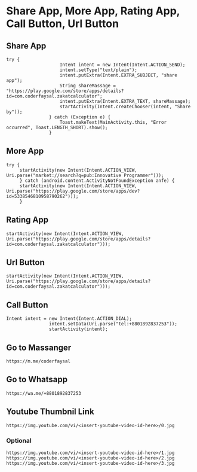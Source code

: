 # Share App, More App, Rating App, Call Button, Url Button

## Share App

```
try {
                    Intent intent = new Intent(Intent.ACTION_SEND);
                    intent.setType("text/plain");
                    intent.putExtra(Intent.EXTRA_SUBJECT, "share app");
                    String shareMassage = "https://play.google.com/store/apps/details?id=com.coderfaysal.zakatcalculator";
                    intent.putExtra(Intent.EXTRA_TEXT, shareMassage);
                    startActivity(Intent.createChooser(intent, "Share by"));
                } catch (Exception e) {
                    Toast.makeText(MainActivity.this, "Error occurred", Toast.LENGTH_SHORT).show();
                }
```

## More App

```
try {
     startActivity(new Intent(Intent.ACTION_VIEW, Uri.parse("market://search?q=pub:Innovative Programmer")));
     } catch (android.content.ActivityNotFoundException anfe) {
     startActivity(new Intent(Intent.ACTION_VIEW, Uri.parse("https://play.google.com/store/apps/dev?id=5338546810958790262")));
     }
```

## Rating App

```
startActivity(new Intent(Intent.ACTION_VIEW, Uri.parse("https://play.google.com/store/apps/details?id=com.coderfaysal.zakatcalculator")));
```


## Url Button

```
startActivity(new Intent(Intent.ACTION_VIEW, Uri.parse("https://play.google.com/store/apps/details?id=com.coderfaysal.zakatcalculator")));
```


## Call Button

```
Intent intent = new Intent(Intent.ACTION_DIAL);
                intent.setData(Uri.parse("tel:+8801892837253"));
                startActivity(intent);
```


## Go to Massanger

```
https://m.me/coderfaysal
```


## Go to Whatsapp

```
https://wa.me/+8801892837253
```


## Youtube Thumbnil Link

```
https://img.youtube.com/vi/<insert-youtube-video-id-here>/0.jpg
```


### Optional

```
https://img.youtube.com/vi/<insert-youtube-video-id-here>/1.jpg
https://img.youtube.com/vi/<insert-youtube-video-id-here>/2.jpg
https://img.youtube.com/vi/<insert-youtube-video-id-here>/3.jpg
```











